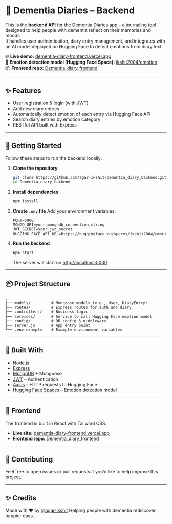 # 🧠 Dementia Diaries – Backend

This is the **backend API** for the Dementia Diaries app – a journaling tool designed to help people with dementia reflect on their memories and moods.  
It handles user authentication, diary entry management, and integrates with an AI model deployed on Hugging Face to detect emotions from diary text.

🌐 **Live demo:** [dementia-diary-frontend.vercel.app](https://dementia-diary-frontend.vercel.app/)  
🧪 **Emotion detection model (Hugging Face Space):** [ikshit2004/emotion](https://huggingface.co/spaces/ikshit2004/emotion)  
📦 **Frontend repo:** [Dementia_diary_frontend](https://github.com/agar-ikshit/Dementia_diary_frontend)

---

## ✨ Features

- User registration & login (with JWT)
- Add new diary entries
- Automatically detect emotion of each entry via Hugging Face API
- Search diary entries by emotion category
- RESTful API built with Express

---

## 🚀 Getting Started

Follow these steps to run the backend locally:

1. **Clone the repository**
   ```bash
   git clone https://github.com/agar-ikshit/Dementia_diary_backend.git
   cd Dementia_diary_backend
   ```


2. **Install dependencies**

   ```bash
   npm install
   ```

3. **Create `.env` file**
   Add your environment variables:

   ```
   PORT=5000
   MONGO_URI=your_mongodb_connection_string
   JWT_SECRET=your_jwt_secret
   HUGGING_FACE_API_URL=https://huggingface.co/spaces/ikshit2004/emotion
   ```

4. **Run the backend**

   ```bash
   npm start
   ```

   The server will start on [http://localhost:5000](http://localhost:5000)

---

## 📦 Project Structure

```
.
├── models/         # Mongoose models (e.g., User, DiaryEntry)
├── routes/         # Express routes for auth and diary
├── controllers/    # Business logic
├── services/       # Service to call Hugging Face emotion model
├── config/         # DB config & middleware
├── server.js       # App entry point
└── .env.example    # Example environment variables
```

---

## 🧰 Built With

* [Node.js](https://nodejs.org/)
* [Express](https://expressjs.com/)
* [MongoDB](https://www.mongodb.com/) + Mongoose
* [JWT](https://jwt.io/) – Authentication
* [Axios](https://axios-http.com/) – HTTP requests to Hugging Face
* [Hugging Face Spaces](https://huggingface.co/spaces/ikshit2004/emotion) – Emotion detection model

---

## 📌 Frontend

The frontend is built in React with Tailwind CSS.

* **Live site:** [dementia-diary-frontend.vercel.app](https://dementia-diary-frontend.vercel.app/)
* **Frontend repo:** [Dementia\_diary\_frontend](https://github.com/agar-ikshit/Dementia_diary_frontend)

---

## 🙏 Contributing

Feel free to open issues or pull requests if you’d like to help improve this project.

---


## ✨ Credits

Made with ❤️ by [@agar-ikshit](https://github.com/agar-ikshit)
Helping people with dementia rediscover happier days.


